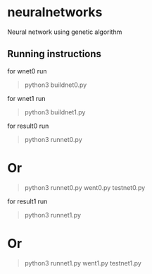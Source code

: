 # neuralnetworks
Neural network using genetic algorithm

## Running instructions
for wnet0 run 
> python3 buildnet0.py

for wnet1 run 
> python3 buildnet1.py

for result0 run
> python3 runnet0.py
# Or
> python3 runnet0.py went0.py testnet0.py

for result1 run
> python3 runnet1.py
# Or
> python3 runnet1.py went1.py testnet1.py
